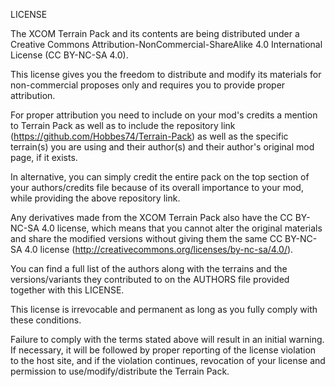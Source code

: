 LICENSE

The XCOM Terrain Pack and its contents are being distributed under a Creative Commons Attribution-NonCommercial-ShareAlike 4.0 International License (CC BY-NC-SA 4.0). 

This license gives you the freedom to distribute and modify its materials for non-commercial proposes only and requires you to provide proper attribution. 

For proper attribution you need to include on your mod's credits a mention to Terrain Pack as well as to include the repository link (https://github.com/Hobbes74/Terrain-Pack) as well as the specific terrain(s) you are using and their author(s) and their author's original mod page, if it exists.

In alternative, you can simply credit the entire pack on the top section of your authors/credits file because of its overall importance to your mod, while providing the above repository link.

Any derivatives made from the XCOM Terrain Pack also have the CC BY-NC-SA 4.0 license, which means that you cannot alter the original materials and share the modified versions without giving them the same CC BY-NC-SA 4.0 license (http://creativecommons.org/licenses/by-nc-sa/4.0/).

You can find a full list of the authors along with the terrains and the versions/variants they contributed to on the AUTHORS file provided together with this LICENSE.

This license is irrevocable and permanent as long as you fully comply with these conditions. 

Failure to comply with the terms stated above will result in an initial warning. If necessary, it will be followed by proper reporting of the license violation to the host site, and if the violation continues, revocation of your license and permission to use/modify/distribute the Terrain Pack. 